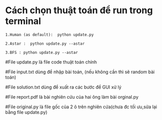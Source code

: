    # Cách chọn thuật toán để run trong terminal
   
    1.Human (as default):  python update.py 

    2.Astar :  python update.py --astar

    3.BFS : python update.py --astar

#File update.py là file code thuật toán chính

#File input.txt dùng để nhập bài toán, (nếu không cần thì sẽ random bài toán)

#File solution.txt dùng để xuất ra các bước để GUI xử lý

#File report.pdf là bài nghiên cứu của hai ông làm bài orginal.py

#File original.py là file gốc của 2 ô trên nghiên cứa(chưa đc tối ưu,sửa lại bằng file update.py)